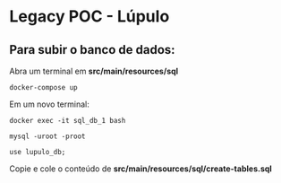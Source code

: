 # Legacy POC - Lúpulo

## Para subir o banco de dados:
Abra um terminal em **src/main/resources/sql**

`docker-compose up`

Em um novo terminal: 

`docker exec -it sql_db_1 bash`

`mysql -uroot -proot`

`use lupulo_db;`

Copie e cole o conteúdo de **src/main/resources/sql/create-tables.sql**  
